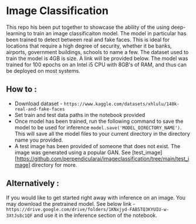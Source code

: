 # Image Classification

This repo his been put together to showcase the ability of the using deep-learning to train an image classificaiton model. The model in particular has been trained to detect between real and fake faces. This is ideal for locations that require a high degree of security, whether it be banks, airports, government buildings, schools to name a few. The dataset used to train the model is 4GB is size. A link will be provided below. The model was trained for 100 epochs on an Intel i5 CPU with 8GB's of RAM, and thus can be deployed on most systems. 

## How to :
* Download dataset - `https://www.kaggle.com/datasets/xhlulu/140k-real-and-fake-faces`
*  Set train and test data paths in the notebook provided
* Once model has been trained, run the following command to save the model to be used for inference `model.save('MODEL_DIRECTORY_NAME')`. This will save all the model files to your current directory in the directory name you provided.
* A test image has been provided of someone that does not exist. The image was generated using a popular GAN. See [test_image][https://github.com/perpendicularai/imageclassification/tree/main/test_image] directory for more.

## Alternatively :
If you would like to get started right away with inference on an image. You may download the pretrained model. See below link -
`https://drive.google.com/drive/folders/1KNxjyd-FAB5TQ3KYUIU-w-3XtJs8c1QF` and use it in the inference section of the notebook.
